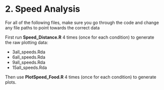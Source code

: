 # 2. Speed Analysis

For all of the following files, make sure you go through the code and change any file paths to point towards the correct data

First run **Speed_Distance.R** 4 times (once for each condition) to generate the raw plotting data:

- 3all_speeds.Rda
- 6all_speeds.Rda
- 9all_speeds.Rda
- 15all_speeds.Rda

Then use **PlotSpeed_Food.R** 4 times (once for each condition) to generate plots.
